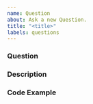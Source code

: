```yaml
---
name: Question
about: Ask a new Question.
title: "<title>"
labels: questions
---
```


### Question
<!--
This template is supposed to be an example for a question issue.
Feel free to write the issue in whatever way you prefer.

- Do not worry about asking a "dumb" question, because those really don't exist.
- Do not worry about correct formatting.
- Provide some context with you question to avoid the https://xyproblem.info/
- The more information you provide the easier it is to help

You can delete all of this text and write your own if you don't want to
adhere to the template. (Click on preview above to see how it's rendered.)

Everything between the HTML quotes `<! --` `-- >` will be hidden, so remove those.
-->

### Description
<!--
*EXAMPLE: I have the following problem on Python 3.8 on Windows* 
-->

### Code Example
<!--
```python
# some example code to clarify my question
def my_func(x):
    return x / 0  # <- this raises an error?
```
-->
